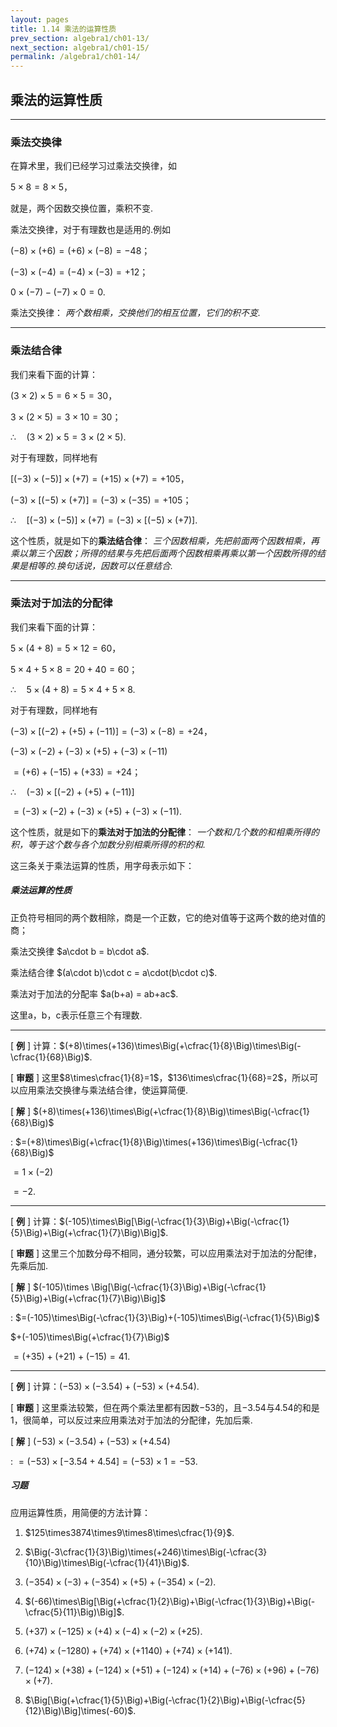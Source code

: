 ```yaml
---
layout: pages
title: 1.14 乘法的运算性质
prev_section: algebra1/ch01-13/
next_section: algebra1/ch01-15/
permalink: /algebra1/ch01-14/
---
```


乘法的运算性质
--------------

----

### 乘法交换律

在算术里，我们已经学习过乘法交换律，如

$5\times8=8\times5$，

就是，两个因数交换位置，乘积不变.

乘法交换律，对于有理数也是适用的.例如

$(-8)\times(+6)=(+6)\times(-8)=-48$；

$(-3)\times(-4)=(-4)\times(-3)=+12$；

$0\times(-7)-(-7)\times0=0$.

乘法交换律： _两个数相乘，交换他们的相互位置，它们的积不变._

***

### 乘法结合律

我们来看下面的计算：

$(3\times2)\times5 =6\times5=30$，

$3\times(2\times5) =3\times10=30$；

$\therefore\quad(3\times2)\times5=3\times(2\times5)$.

对于有理数，同样地有

$[(-3)\times(-5)]\times(+7)=(+15)\times(+7)=+105$，  

$(-3)\times[(-5)\times(+7)]=(-3)\times(-35)=+105$；

$\therefore\quad[(-3)\times(-5)]\times(+7)=(-3)\times[(-5)\times(+7)]$.

这个性质，就是如下的**乘法结合律**： _三个因数相乘，先把前面两个因数相乘，再乘以第三个因数；所得的结果与先把后面两个因数相乘再乘以第一个因数所得的结果是相等的.换句话说，因数可以任意结合._

***

### 乘法对于加法的分配律

我们来看下面的计算：

$5\times (4+8) =5 \times 12=60$，  

$5\times 4+5 \times 8=20+40=60$；

$\therefore\quad5\times(4+8)=5\times4+5\times8$.

对于有理数，同样地有

$(-3)\times[(-2)+(+5)+(-11)]=(-3)\times(-8)=+24$，

$(-3)\times(-2)+(-3)\times(+5)+(-3)\times(-11)$

$=(+6)+(-15)+(+33)=+24$；

$\therefore\quad(-3)\times[(-2)+(+5)+(-11)]$

$=(-3)\times(-2)+(-3)\times(+5)+(-3)\times(-11)$.

这个性质，就是如下的**乘法对于加法的分配律**： _一个数和几个数的和相乘所得的积，等于这个数与各个加数分别相乘所得的积的和._

这三条关于乘法运算的性质，用字母表示如下：

<div class="note info">
<h5>乘法运算的性质</h5>
<p>正负符号相同的两个数相除，商是一个正数，它的绝对值等于这两个数的绝对值的商；</p>
<p>乘法交换律 $a\cdot b = b\cdot a$.</p>  
<p>乘法结合律 $(a\cdot b)\cdot c = a\cdot(b\cdot c)$.</p>  
<p>乘法对于加法的分配率 $a(b+a) = ab+ac$.</p>
</div>

这里a，b，c表示任意三个有理数.

----

[ **例** ] 计算：$(+8)\times(+136)\times\Big(+\cfrac{1}{8}\Big)\times\Big(-\cfrac{1}{68}\Big)$.

[ **审题** ] 这里$8\times\cfrac{1}{8}=1$，$136\times\cfrac{1}{68}=2$，所以可以应用乘法交换律与乘法结合律，使运算简便.

[ **解** ] $(+8)\times(+136)\times\Big(+\cfrac{1}{8}\Big)\times\Big(-\cfrac{1}{68}\Big)$  
  
: $=(+8)\times\Big(+\cfrac{1}{8}\Big)\times(+136)\times\Big(-\cfrac{1}{68}\Big)$  
  
  $=1\times(-2)$  
  
  $=-2$.

----

[ **例** ] 计算：$(-105)\times\Big[\Big(-\cfrac{1}{3}\Big)+\Big(-\cfrac{1}{5}\Big)+\Big(+\cfrac{1}{7}\Big)\Big]$.

[ **审题** ] 这里三个加数分母不相同，通分较繁，可以应用乘法对于加法的分配律，先乘后加.

[ **解** ] $(-105)\times \Big[\Big(-\cfrac{1}{3}\Big)+\Big(-\cfrac{1}{5}\Big)+\Big(+\cfrac{1}{7}\Big)\Big]$  

: $=(-105)\times\Big(-\cfrac{1}{3}\Big)+(-105)\times\Big(-\cfrac{1}{5}\Big)$  

  $+(-105)\times\Big(+\cfrac{1}{7}\Big)$  
  
  $=(+35)+(+21)+(-15)=41$.

----

[ **例** ] 计算：$(-53)\times(-3.54)+(-53)\times(+4.54)$.

[ **审题** ] 这里乘法较繁，但在两个乘法里都有因数$-53$的，且$-3.54$与$4.54$的和是1，很简单，可以反过来应用乘法对于加法的分配律，先加后乘.

[ **解** ] $(-53)\times(-3.54)+(-53)\times(+4.54)$  

: $=(-53)\times[-3.54+4.54]=(-53)\times1=-53$.

<div class="note">
<h5>习题</h5>
</div>

应用运算性质，用简便的方法计算：

1.  $125\times3874\times9\times8\times\cfrac{1}{9}$.

2.  $\Big(-3\cfrac{1}{3}\Big)\times(+246)\times\Big(-\cfrac{3}{10}\Big)\times\Big(-\cfrac{1}{41}\Big)$.

3.  $(-354)\times(-3)+(-354)\times(+5)+(-354)\times(-2)$.

4.  $(-66)\times\Big[\Big(+\cfrac{1}{2}\Big)+\Big(-\cfrac{1}{3}\Big)+\Big(-\cfrac{5}{11}\Big)\Big]$.

5.  $(+37)\times(-125)\times(+4)\times(-4)\times(-2)\times(+25)$.

6.  $(+74)\times(-1280)+(+74)\times(+1140)+(+74)\times(+141)$.

7.  $(-124)\times(+38)+(-124)\times(+51)+(-124)\times(+14)+(-76)\times(+96)+(-76)\times(+7)$.

8.  $\Big[\Big(+\cfrac{1}{5}\Big)+\Big(-\cfrac{1}{2}\Big)+\Big(-\cfrac{5}{12}\Big)\Big]\times(-60)$.



